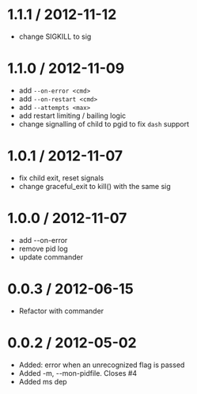 
1.1.1 / 2012-11-12 
==================

  * change SIGKILL to sig

1.1.0 / 2012-11-09 
==================

  * add `--on-error <cmd>`
  * add `--on-restart <cmd>`
  * add `--attempts <max>`
  * add restart limiting / bailing logic
  * change signalling of child to pgid to fix `dash` support

1.0.1 / 2012-11-07 
==================

  * fix child exit, reset signals
  * change graceful_exit to kill() with the same sig

1.0.0 / 2012-11-07 
==================

  * add --on-error <cmd>
  * remove pid log
  * update commander

0.0.3 / 2012-06-15 
==================

  * Refactor with commander

0.0.2 / 2012-05-02 
==================

  * Added: error when an unrecognized flag is passed
  * Added -m, --mon-pidfile. Closes #4
  * Added ms dep

